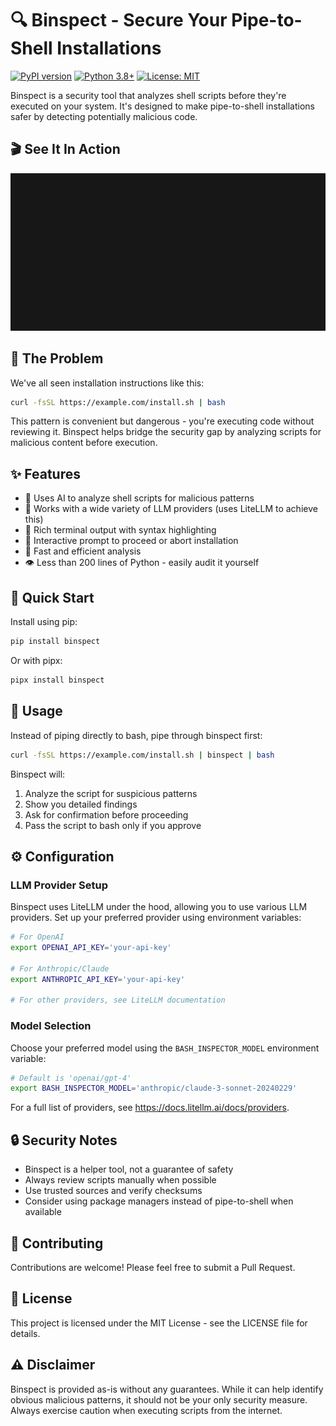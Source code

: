# 🔍 Binspect - Secure Your Pipe-to-Shell Installations

[![PyPI version](https://badge.fury.io/py/binspect.svg)](https://badge.fury.io/py/binspect)
[![Python 3.8+](https://img.shields.io/badge/python-3.8+-blue.svg)](https://www.python.org/downloads/)
[![License: MIT](https://img.shields.io/badge/License-MIT-yellow.svg)](https://opensource.org/licenses/MIT)

Binspect is a security tool that analyzes shell scripts before they're executed on your system. It's designed to make pipe-to-shell installations safer by detecting potentially malicious code.

## 🎬 See It In Action

![Demo](demo.gif)

## 🚨 The Problem

We've all seen installation instructions like this:

```bash
curl -fsSL https://example.com/install.sh | bash
```

This pattern is convenient but dangerous - you're executing code without reviewing it. Binspect helps bridge the security gap by analyzing scripts for malicious content before execution.

## ✨ Features

- 🤖 Uses AI to analyze shell scripts for malicious patterns
- 🔄 Works with a wide variety of LLM providers (uses LiteLLM to achieve this)
- 🎨 Rich terminal output with syntax highlighting
- 🛑 Interactive prompt to proceed or abort installation
- 🚀 Fast and efficient analysis
- 👁️ Less than 200 lines of Python - easily audit it yourself

## 🚀 Quick Start

Install using pip:

```bash
pip install binspect
```

Or with pipx:

```bash
pipx install binspect
```

## 📖 Usage

Instead of piping directly to bash, pipe through binspect first:

```bash
curl -fsSL https://example.com/install.sh | binspect | bash
```

Binspect will:

1. Analyze the script for suspicious patterns
2. Show you detailed findings
3. Ask for confirmation before proceeding
4. Pass the script to bash only if you approve

## ⚙️ Configuration

### LLM Provider Setup

Binspect uses LiteLLM under the hood, allowing you to use various LLM providers. Set up
your preferred provider using environment variables:

```bash
# For OpenAI
export OPENAI_API_KEY='your-api-key'

# For Anthropic/Claude
export ANTHROPIC_API_KEY='your-api-key'

# For other providers, see LiteLLM documentation
```

### Model Selection

Choose your preferred model using the `BASH_INSPECTOR_MODEL` environment variable:

```bash
# Default is 'openai/gpt-4'
export BASH_INSPECTOR_MODEL='anthropic/claude-3-sonnet-20240229'
```

For a full list of providers, see https://docs.litellm.ai/docs/providers.

## 🔒 Security Notes

- Binspect is a helper tool, not a guarantee of safety
- Always review scripts manually when possible
- Use trusted sources and verify checksums
- Consider using package managers instead of pipe-to-shell when available

## 🤝 Contributing

Contributions are welcome! Please feel free to submit a Pull Request.

## 📝 License

This project is licensed under the MIT License - see the LICENSE file for details.

## ⚠️ Disclaimer

Binspect is provided as-is without any guarantees. While it can help identify obvious malicious patterns, it should not be your only security measure. Always exercise caution when executing scripts from the internet.
